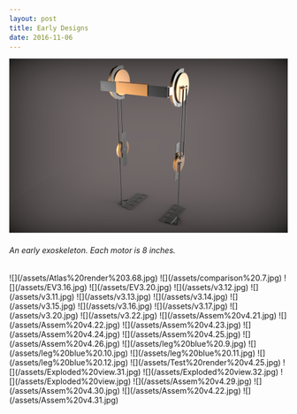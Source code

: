 ```yaml
---
layout: post
title: Early Designs
date: 2016-11-06
---
```

![](/assets/Atlas%20render.52.jpg)
<h6>An early exoskeleton. Each motor is 8 inches.</h6>
![](/assets/Atlas%20render%203.68.jpg)
![](/assets/comparison%20.7.jpg)
![](/assets/EV3.16.jpg)
![](/assets/EV3.20.jpg)
![](/assets/v3.12.jpg)
![](/assets/v3.11.jpg)
![](/assets/v3.13.jpg)
![](/assets/v3.14.jpg)
![](/assets/v3.15.jpg)
![](/assets/v3.16.jpg)
![](/assets/v3.17.jpg)
![](/assets/v3.20.jpg)
![](/assets/v3.22.jpg)
![](/assets/Assem%20v4.21.jpg)
![](/assets/Assem%20v4.22.jpg)
![](/assets/Assem%20v4.23.jpg)
![](/assets/Assem%20v4.24.jpg)
![](/assets/Assem%20v4.25.jpg)
![](/assets/Assem%20v4.26.jpg)
![](/assets/leg%20blue%20.9.jpg)
![](/assets/leg%20blue%20.10.jpg)
![](/assets/leg%20blue%20.11.jpg)
![](/assets/leg%20blue%20.12.jpg)
![](/assets/Test%20render%20v4.25.jpg)
![](/assets/Exploded%20view.31.jpg)
![](/assets/Exploded%20view.32.jpg)
![](/assets/Exploded%20view.jpg)
![](/assets/Assem%20v4.29.jpg)
![](/assets/Assem%20v4.30.jpg)
![](/assets/Assem%20v4.22.jpg)
![](/assets/Assem%20v4.31.jpg)
